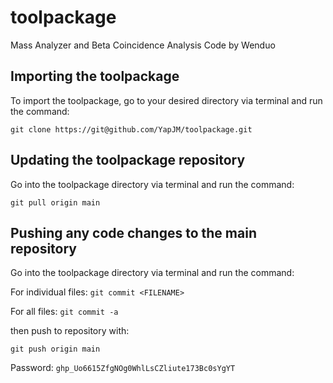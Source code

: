 # toolpackage
Mass Analyzer and Beta Coincidence Analysis Code by Wenduo

## Importing the toolpackage
To import the toolpackage, go to your desired directory via terminal and run the command:

`git clone https://git@github.com/YapJM/toolpackage.git`

## Updating the toolpackage repository
Go into the toolpackage directory via terminal and run the command:

`git pull origin main`

## Pushing any code changes to the main repository
Go into the toolpackage directory via terminal and run the command:

For individual files: `git commit <FILENAME>`

For all files: `git commit -a`

then push to repository with:

`git push origin main`


Password: `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`

